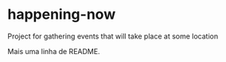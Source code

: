 # happening-now
Project for gathering events that will take place at some location

Mais uma linha de README.